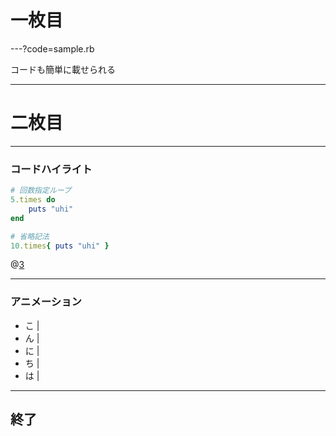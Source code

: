 # 一枚目

---?code=sample.rb

コードも簡単に載せられる

---

# 二枚目

---

### コードハイライト

```ruby
# 回数指定ループ
5.times do
    puts "uhi"
end

# 省略記法
10.times{ puts "uhi" }
```
@[3](指定行ハイライトも可能)

---

### アニメーション

- こ |
- ん |
- に |
- ち |
- は |

---

## 終了